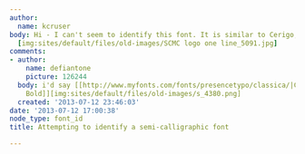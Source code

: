 ```yaml
---
author:
  name: kcruser
body: Hi - I can't seem to identify this font. It is similar to Cerigo, but not quite.
  [img:sites/default/files/old-images/SCMC logo one line_5091.jpg]
comments:
- author:
    name: defiantone
    picture: 126244
  body: i'd say [[http://www.myfonts.com/fonts/presencetypo/classica/|Classica Gallic
    Bold]][img:sites/default/files/old-images/s_4380.png]
  created: '2013-07-12 23:46:03'
date: '2013-07-12 17:00:38'
node_type: font_id
title: Attempting to identify a semi-calligraphic font

---
```

